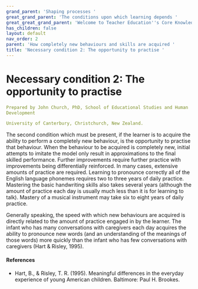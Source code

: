 ```yaml
---
grand_parent: 'Shaping processes '
great_grand_parent: 'The conditions upon which learning depends '
great_great_grand_parent: 'Welcome to Teacher Education''s Core Knowledge and Skills.'
has_children: false
layout: default
nav_order: 2
parent: 'How completely new behaviours and skills are acquired '
title: 'Necessary condition 2: The opportunity to practise '
---
```

# Necessary condition 2: The opportunity to practise


```yaml
Prepared by John Church, PhD, School of Educational Studies and Human
Development

University of Canterbury, Christchurch, New Zealand.
```


The second condition which must be present, if the learner is to acquire
the ability to perform a completely new behaviour, is the opportunity to
practise that behaviour. When the behaviour to be acquired is completely
new, initial attempts to imitate the model only result in approximations
to the final skilled performance. Further improvements require further
practice with improvements being differentially reinforced. In many
cases, extensive amounts of practice are required. Learning to pronounce
correctly all of the English language phonemes requires two to three
years of daily practice. Mastering the basic handwriting skills also
takes several years (although the amount of practice each day is usually
much less than it is for learning to talk). Mastery of a musical
instrument may take six to eight years of daily practice.

Generally speaking, the speed with which new behaviours are acquired is
directly related to the amount of practice engaged in by the learner.
The infant who has many conversations with caregivers each day acquires
the ability to pronounce new words (and an understanding of the meanings
of those words) more quickly than the infant who has few conversations
with caregivers (Hart & Risley, 1995).


#### References

-   Hart, B., & Risley, T. R. (1995). Meaningful differences in the
    everyday experience of young American children. Baltimore: Paul H.
    Brookes.
